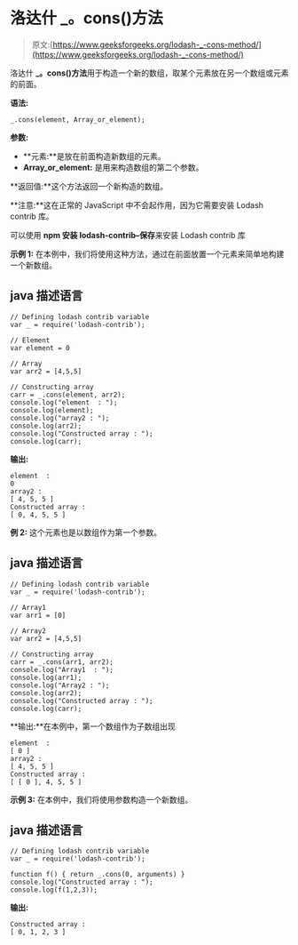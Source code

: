 # 洛达什 _。cons()方法

> 原文:[https://www.geeksforgeeks.org/lodash-_-cons-method/](https://www.geeksforgeeks.org/lodash-_-cons-method/)

洛达什 **_。cons()方法**用于构造一个新的数组，取某个元素放在另一个数组或元素的前面。

**语法:**

```
_.cons(element, Array_or_element);

```

**参数:**

*   **元素:**是放在前面构造新数组的元素。
*   **Array_or_element:** 是用来构造数组的第二个参数。

**返回值:**这个方法返回一个新构造的数组。

**注意:**这在正常的 JavaScript 中不会起作用，因为它需要安装 Lodash contrib 库。

可以使用 **npm 安装 lodash-contrib–保存**来安装 Lodash contrib 库

**示例 1:** 在本例中，我们将使用这种方法，通过在前面放置一个元素来简单地构建一个新数组。

## java 描述语言

```
// Defining lodash contrib variable
var _ = require('lodash-contrib'); 

// Element
var element = 0

// Array
var arr2 = [4,5,5]

// Constructing array
carr = _.cons(element, arr2);
console.log("element  : ");
console.log(element);
console.log("array2 : "); 
console.log(arr2); 
console.log("Constructed array : ");
console.log(carr);
```

**输出:**

```
element  :
0
array2 :
[ 4, 5, 5 ]
Constructed array :
[ 0, 4, 5, 5 ]

```

**例 2:** 这个元素也是以数组作为第一个参数。

## java 描述语言

```
// Defining lodash contrib variable
var _ = require('lodash-contrib'); 

// Array1
var arr1 = [0]

// Array2
var arr2 = [4,5,5]

// Constructing array
carr = _.cons(arr1, arr2);
console.log("Array1  : ");
console.log(arr1);
console.log("Array2 : "); 
console.log(arr2); 
console.log("Constructed array : ");
console.log(carr);
```

**输出:**在本例中，第一个数组作为子数组出现

```
element  :
[ 0 ]
array2 :
[ 4, 5, 5 ]
Constructed array :
[ [ 0 ], 4, 5, 5 ]

```

**示例 3:** 在本例中，我们将使用参数构造一个新数组。

## java 描述语言

```
// Defining lodash contrib variable
var _ = require('lodash-contrib'); 

function f() { return _.cons(0, arguments) }
console.log("Constructed array : ");
console.log(f(1,2,3));
```

**输出:**

```
Constructed array :
[ 0, 1, 2, 3 ]

```